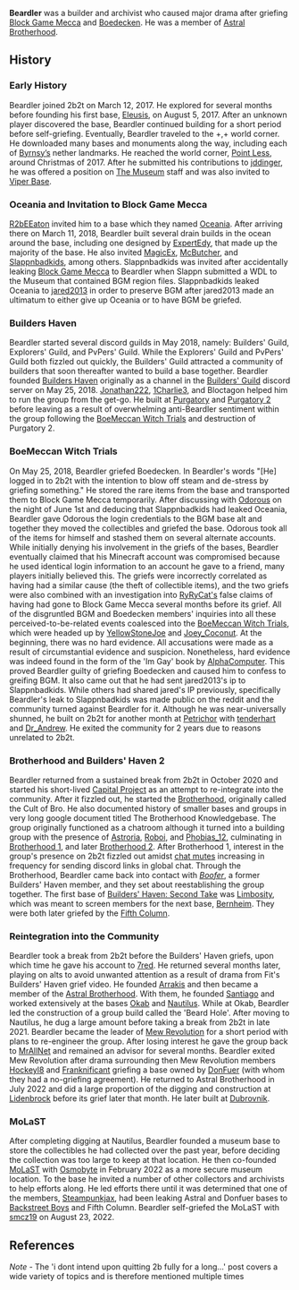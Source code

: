 **Beardler** was a builder and archivist who caused major drama after griefing [Block Game Mecca](https://2b2t.miraheze.org/wiki/Block_Game_Mecca) and [Boedecken](https://2b2t.miraheze.org/wiki/Boedecken). He was a member of [Astral Brotherhood](https://2b2t.miraheze.org/wiki/Astral_Brotherhood).

## History
### Early History
Beardler joined 2b2t on March 12, 2017. He explored for several months before founding his first base, [Eleusis](https://2b2t.miraheze.org/wiki/Eleusis), on August 5, 2017. After an unknown player discovered the base, Beardler continued building for a short period before self-griefing. Eventually, Beardler traveled to the +,+ world corner. He downloaded many bases and monuments along the way, including each of [Byrnsy’s](https://2b2t.miraheze.org/wiki/Byrnsy) nether landmarks. He reached the world corner, [Point Less](https://2b2t.miraheze.org/wiki/Point_Less), around Christmas of 2017. After he submitted his contributions to [jddinger](https://2b2t.miraheze.org/wiki/jddinger), he was offered a position on [The Museum](https://2b2t.miraheze.org/wiki/The_Museum) staff and was also invited to [Viper Base](https://2b2t.miraheze.org/wiki/Viper_Base).

### Oceania and Invitation to Block Game Mecca
[R2bEEaton](https://2b2t.miraheze.org/wiki/R2bEEaton) invited him to a base which they named [Oceania](https://2b2t.miraheze.org/wiki/Oceania). After arriving there on March 11, 2018, Beardler built several drain builds in the ocean around the base, including one designed by [ExpertEdy](https://2b2t.miraheze.org/wiki/ExpertEdy), that made up the majority of the base. He also invited [MagicEx](https://2b2t.miraheze.org/wiki/MagicEx), [McButcher](https://2b2t.miraheze.org/wiki/McButcher), and [Slappnbadkids](https://2b2t.miraheze.org/wiki/Slappnbadkids), among others. Slappnbadkids was invited after accidentally leaking [Block Game Mecca](https://2b2t.miraheze.org/wiki/Block_Game_Mecca) to Beardler when Slappn submitted a WDL to the Museum that contained BGM region files. Slappnbadkids leaked Oceania to [jared2013](https://2b2t.miraheze.org/wiki/jared2013) in order to preserve BGM after jared2013 made an ultimatum to either give up Oceania or to have BGM be griefed.

### Builders Haven
Beardler started several discord guilds in May 2018, namely: Builders' Guild, Explorers' Guild, and PvPers' Guild. While the Explorers' Guild and PvPers' Guild both fizzled out quickly, the Builders' Guild attracted a community of builders that soon thereafter wanted to build a base together. Beardler founded [Builders Haven](https://2b2t.miraheze.org/wiki/Builders_Haven) originally as a channel in the [Builders' Guild](https://2b2t.miraheze.org/wiki/Builders%27_Guild) discord server on May 25, 2018. [Jonathan222](https://2b2t.miraheze.org/wiki/Jonathan222), [1Charlie3](https://2b2t.miraheze.org/wiki/1Charlie3), and Bloctagon helped him to run the group from the get-go. He built at [Purgatory](https://2b2t.miraheze.org/wiki/Builders_Haven#Purgatory) and [Purgatory 2](https://2b2t.miraheze.org/wiki/Purgatory_2) before leaving as a result of overwhelming anti-Beardler sentiment within the group following the [BoeMeccan Witch Trials](https://2b2t.miraheze.org/wiki/BoeMeccan_Witch_Trials) and destruction of Purgatory 2.

### BoeMeccan Witch Trials
On May 25, 2018, Beardler griefed Boedecken. In Beardler's words "[He] logged in to 2b2t with the intention to blow off steam and de-stress by griefing something." He stored the rare items from the base and transported them to Block Game Mecca temporarily. After discussing with [Odorous](https://2b2t.miraheze.org/wiki/Odorous) on the night of June 1st and deducing that Slappnbadkids had leaked Oceania, Beardler gave Odorous the login credentials to the BGM base alt and together they moved the collectibles and griefed the base. Odorous took all of the items for himself and stashed them on several alternate accounts. While initially denying his involvement in the griefs of the bases, Beardler eventually claimed that his Minecraft account was compromised because he used identical login information to an account he gave to a friend, many players initially believed this. The griefs were incorrectly correlated as having had a similar cause (the theft of collectible items), and the two griefs were also combined with an investigation into [RyRyCat's](https://2b2t.miraheze.org/wiki/RyRyCat) false claims of having had gone to Block Game Mecca several months before its grief. All of the disgruntled BGM and Boedecken members' inquiries into all these perceived-to-be-related events coalesced into the [BoeMeccan Witch Trials](https://2b2t.miraheze.org/wiki/BoeMeccan_Witch_Trials), which were headed up by [YellowStoneJoe](https://2b2t.miraheze.org/wiki/YellowStoneJoe) and [Joey_Coconut](https://2b2t.miraheze.org/wiki/Joey_Coconut). At the beginning, there was no hard evidence. All accusations were made as a result of circumstantial evidence and suspicion. Nonetheless, hard evidence was indeed found in the form of the 'Im Gay' book by [AlphaComputer](https://2b2t.miraheze.org/wiki/AlphaComputer). This proved Beardler guilty of griefing Boedecken and caused him to confess to greifing BGM. It also came out that he had sent jared2013's ip to Slappnbadkids. While others had shared jared's IP previously, specifically Beardler's leak to Slappnbadkids was made public on the reddit and the community turned against Beardler for it. Although he was near-universally shunned, he built on 2b2t for another month at [Petrichor](https://2b2t.miraheze.org/wiki/Petrichor) with [tenderhart](https://2b2t.miraheze.org/wiki/tenderhart) and [Dr_Andrew](https://2b2t.miraheze.org/wiki/Dr_Andrew). He exited the community for 2 years due to reasons unrelated to 2b2t.

### Brotherhood and Builders' Haven 2
Beardler returned from a sustained break from 2b2t in October 2020 and started his short-lived [Capital Project](https://2b2t.miraheze.org/wiki/Capital_Project) as an attempt to re-integrate into the community. After it fizzled out, he started the [Brotherhood](https://2b2t.miraheze.org/wiki/Brotherhood), originally called the Cult of Bro. He also documented history of smaller bases and groups in very long google document titled The Brotherhood Knowledgebase. The group originally functioned as a chatroom although it turned into a building group with the presence of [Astroria](https://2b2t.miraheze.org/wiki/Astroria), [Roboi](https://2b2t.miraheze.org/wiki/Roboi), and [Phobias_12](https://2b2t.miraheze.org/wiki/Phobias_12), culminating in [Brotherhood 1](https://2b2t.miraheze.org/wiki/Brotherhood#Brotherhood_1), and later [Brotherhood 2](https://2b2t.miraheze.org/wiki/Brotherhood#Brotherhood_2). After Brotherhood 1, interest in the group's presence on 2b2t fizzled out amidst [chat mutes](https://2b2t.miraheze.org/wiki/Punishments#Muted_accounts) increasing in frequency for sending discord links in global chat.  Through the Brotherhood, Beardler came back into contact with [_Boofer_](https://2b2t.miraheze.org/wiki/_Boofer_), a former Builders' Haven member, and they set about reestablishing the group together. The first base of [Builders' Haven: Second Take](https://2b2t.miraheze.org/wiki/Builders%27_Haven:_Second_Take) was [Limbosity](https://2b2t.miraheze.org/wiki/Builders%27_Haven:_Second_Take#Limbosity), which was meant to screen members for the next base, [Bernheim](https://2b2t.miraheze.org/wiki/Builders%27_Haven:_Second_Take#Bernheim). They were both later griefed by the [Fifth Column](https://2b2t.miraheze.org/wiki/Fifth_Column).

### Reintegration into the Community
Beardler took a break from 2b2t before the Builders' Haven griefs, upon which time he gave his account to [7red](https://2b2t.miraheze.org/wiki/7red). He returned several months later, playing on alts to avoid unwanted attention as a result of drama from Fit's Builders' Haven grief video. He founded [Arrakis](https://2b2t.miraheze.org/wiki/Arrakis) and then became a member of the [Astral Brotherhood](https://2b2t.miraheze.org/wiki/Astral_Brotherhood). With them, he founded [Santiago](https://2b2t.miraheze.org/wiki/Astral_Brotherhood#Formative_bases) and worked extensively at the bases [Okab](https://2b2t.miraheze.org/wiki/Astral_Brotherhood#Okab) and [Nautilus](https://2b2t.miraheze.org/wiki/Nautilus). While at Okab, Beardler led the construction of a group build called the 'Beard Hole'. After moving to Nautilus, he dug a large amount before taking a break from 2b2t in late 2021. Beardler became the leader of [Mew Revolution](https://2b2t.miraheze.org/wiki/Mew_Revolution) for a short period with plans to re-engineer the group. After losing interest he gave the group back to [MrAllNet](https://2b2t.miraheze.org/wiki/MrAllNet) and remained an advisor for several months. Beardler exited Mew Revolution after drama surrounding then Mew Revolution members [Hockeyl8](https://2b2t.miraheze.org/wiki/Hockeyl8) and [Franknificant](https://2b2t.miraheze.org/wiki/Franknificant) griefing a base owned by [DonFuer](https://2b2t.miraheze.org/wiki/DonFuer) (with whom they had a no-griefing agreement). He returned to Astral Brotherhood in July 2022 and did a large proportion of the digging and construction at [Lidenbrock](https://2b2t.miraheze.org/wiki/Lidenbrock) before its grief later that month. He later built at [Dubrovnik](https://2b2t.miraheze.org/wiki/Dubrovnik).

### MoLaST
After completing digging at Nautilus, Beardler founded a museum base to store the collectibles he had collected over the past year, before deciding the collection was too large to keep at that location. He then co-founded [MoLaST](https://2b2t.miraheze.org/wiki/MoLaST) with [Osmobyte](https://2b2t.miraheze.org/wiki/Osmobyte) in February 2022 as a more secure museum location. To the base he invited a number of other collectors and archivists to help efforts along. He led efforts there until it was determined that one of the members, [Steampunkjax](https://2b2t.miraheze.org/wiki/Steampunkjax), had been leaking Astral and Donfuer bases to [Backstreet Boys](https://2b2t.miraheze.org/wiki/Backstreet_Boys) and Fifth Column. Beardler self-griefed the MoLaST with [smcz19](https://2b2t.miraheze.org/wiki/smcz19) on August 23, 2022.

## References
*Note* - The 'i dont intend upon quitting 2b fully for a long...' post covers a wide variety of topics and is therefore mentioned multiple times